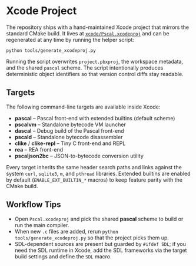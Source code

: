 # Xcode Project

The repository ships with a hand-maintained Xcode project that mirrors the
standard CMake build.  It lives at [`xcode/Pscal.xcodeproj`](../xcode/Pscal.xcodeproj)
and can be regenerated at any time by running the helper script:

```
python tools/generate_xcodeproj.py
```

Running the script overwrites `project.pbxproj`, the workspace metadata, and the
shared `pascal` scheme.  The script intentionally produces deterministic object
identifiers so that version control diffs stay readable.

## Targets

The following command-line targets are available inside Xcode:

- **pascal** – Pascal front-end with extended builtins (default scheme)
- **pscalvm** – Standalone bytecode VM launcher
- **dascal** – Debug build of the Pascal front-end
- **pscald** – Standalone bytecode disassembler
- **clike** / **clike-repl** – Tiny C front-end and REPL
- **rea** – REA front-end
- **pscaljson2bc** – JSON-to-bytecode conversion utility

Every target inherits the same header search paths and links against the system
`curl`, `sqlite3`, `m`, and `pthread` libraries.  Extended builtins are enabled
by default (`ENABLE_EXT_BUILTIN_*` macros) to keep feature parity with the
CMake build.

## Workflow Tips

- Open `Pscal.xcodeproj` and pick the shared **pascal** scheme to build or run
  the main compiler.
- When new `.c` files are added, rerun `python tools/generate_xcodeproj.py`
  so that the project picks them up.
- SDL-dependent sources are present but guarded by `#ifdef SDL`; if you need the
  SDL runtime in Xcode, add the SDL frameworks via the target build settings and
  define the `SDL` macro.
